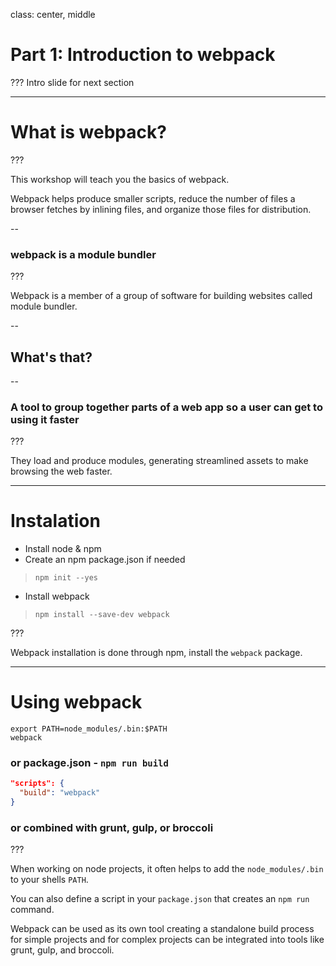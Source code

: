 class: center, middle

# Part 1: Introduction to webpack

???
Intro slide for next section

---

# What is webpack?

???

This workshop will teach you the basics of webpack.

Webpack helps produce smaller scripts, reduce the number of files a browser
fetches by inlining files, and organize those files for distribution.

--
### webpack is a module bundler
???

Webpack is a member of a group of software for building websites called module bundler.

--

## What's that?

--

### A tool to group together parts of a web app so a user can get to using it faster

???

They load and produce modules, generating streamlined assets to make browsing the web faster.


---

# Instalation

* Install node & npm
* Create an npm package.json if needed
>  `npm init --yes`
* Install webpack
>  `npm install --save-dev webpack`

???

Webpack installation is done through npm, install the `webpack` package.

---

# Using webpack

```shell
export PATH=node_modules/.bin:$PATH
webpack
```

### or package.json - `npm run build`

```json
"scripts": {
  "build": "webpack"
}
```

### or combined with grunt, gulp, or broccoli

???

When working on node projects, it often helps to add the `node_modules/.bin` to your shells `PATH`.

You can also define a script in your `package.json` that creates an `npm run` command.

Webpack can be used as its own tool creating a standalone build process for simple projects and for complex projects can be integrated into tools like grunt, gulp, and broccoli.
